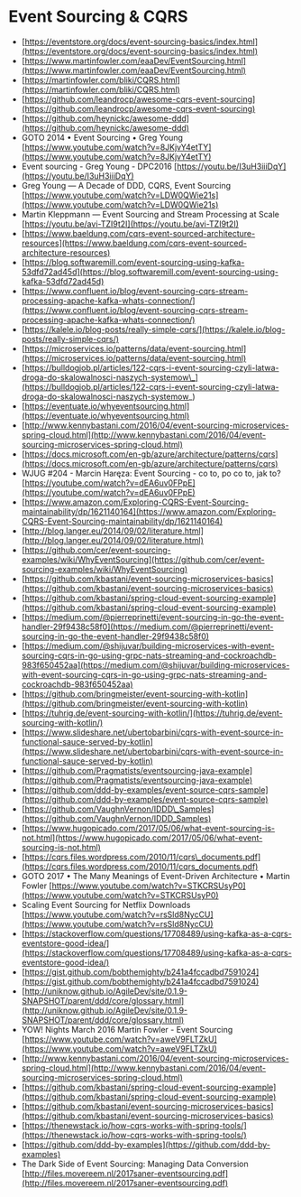 # Event Sourcing & CQRS

* [https://eventstore.org/docs/event-sourcing-basics/index.html](https://eventstore.org/docs/event-sourcing-basics/index.html)
* [https://www.martinfowler.com/eaaDev/EventSourcing.html](https://www.martinfowler.com/eaaDev/EventSourcing.html)
* [https://martinfowler.com/bliki/CQRS.html](https://martinfowler.com/bliki/CQRS.html)
* [https://github.com/leandrocp/awesome-cqrs-event-sourcing](https://github.com/leandrocp/awesome-cqrs-event-sourcing)
* [https://github.com/heynickc/awesome-ddd](https://github.com/heynickc/awesome-ddd)
* GOTO 2014 • Event Sourcing • Greg Young [https://www.youtube.com/watch?v=8JKjvY4etTY](https://www.youtube.com/watch?v=8JKjvY4etTY)
* Event sourcing - Greg Young - DPC2016 [https://youtu.be/I3uH3iiiDqY](https://youtu.be/I3uH3iiiDqY)
* Greg Young — A Decade of DDD, CQRS, Event Sourcing [https://www.youtube.com/watch?v=LDW0QWie21s](https://www.youtube.com/watch?v=LDW0QWie21s)
* Martin Kleppmann — Event Sourcing and Stream Processing at Scale [https://youtu.be/avi-TZI9t2I](https://youtu.be/avi-TZI9t2I)
* [https://www.baeldung.com/cqrs-event-sourced-architecture-resources](https://www.baeldung.com/cqrs-event-sourced-architecture-resources)
* [https://blog.softwaremill.com/event-sourcing-using-kafka-53dfd72ad45d](https://blog.softwaremill.com/event-sourcing-using-kafka-53dfd72ad45d)
* [https://www.confluent.io/blog/event-sourcing-cqrs-stream-processing-apache-kafka-whats-connection/](https://www.confluent.io/blog/event-sourcing-cqrs-stream-processing-apache-kafka-whats-connection/)
* [https://kalele.io/blog-posts/really-simple-cqrs/](https://kalele.io/blog-posts/really-simple-cqrs/)
* [https://microservices.io/patterns/data/event-sourcing.html](https://microservices.io/patterns/data/event-sourcing.html)
* [https://bulldogjob.pl/articles/122-cqrs-i-event-sourcing-czyli-latwa-droga-do-skalowalnosci-naszych-systemow\_](https://bulldogjob.pl/articles/122-cqrs-i-event-sourcing-czyli-latwa-droga-do-skalowalnosci-naszych-systemow_)
* [https://eventuate.io/whyeventsourcing.html](https://eventuate.io/whyeventsourcing.html)
* [http://www.kennybastani.com/2016/04/event-sourcing-microservices-spring-cloud.html](http://www.kennybastani.com/2016/04/event-sourcing-microservices-spring-cloud.html)
* [https://docs.microsoft.com/en-gb/azure/architecture/patterns/cqrs](https://docs.microsoft.com/en-gb/azure/architecture/patterns/cqrs)
* WJUG \#204 - Marcin Haręza: Event Sourcing - co to, po co to, jak to? [https://youtube.com/watch?v=dEA6uv0FPpE](https://youtube.com/watch?v=dEA6uv0FPpE)
* [https://www.amazon.com/Exploring-CQRS-Event-Sourcing-maintainability/dp/1621140164](https://www.amazon.com/Exploring-CQRS-Event-Sourcing-maintainability/dp/1621140164)
* [http://blog.langer.eu/2014/09/02/literature.html](http://blog.langer.eu/2014/09/02/literature.html)
* [https://github.com/cer/event-sourcing-examples/wiki/WhyEventSourcing](https://github.com/cer/event-sourcing-examples/wiki/WhyEventSourcing)
* [https://github.com/kbastani/event-sourcing-microservices-basics](https://github.com/kbastani/event-sourcing-microservices-basics)
* [https://github.com/kbastani/spring-cloud-event-sourcing-example](https://github.com/kbastani/spring-cloud-event-sourcing-example)
* [https://medium.com/@pierreprinetti/event-sourcing-in-go-the-event-handler-29f9438c58f0](https://medium.com/@pierreprinetti/event-sourcing-in-go-the-event-handler-29f9438c58f0)
* [https://medium.com/@shijuvar/building-microservices-with-event-sourcing-cqrs-in-go-using-grpc-nats-streaming-and-cockroachdb-983f650452aa](https://medium.com/@shijuvar/building-microservices-with-event-sourcing-cqrs-in-go-using-grpc-nats-streaming-and-cockroachdb-983f650452aa)
* [https://github.com/bringmeister/event-sourcing-with-kotlin](https://github.com/bringmeister/event-sourcing-with-kotlin)
* [https://tuhrig.de/event-sourcing-with-kotlin/](https://tuhrig.de/event-sourcing-with-kotlin/)
* [https://www.slideshare.net/ubertobarbini/cqrs-with-event-source-in-functional-sauce-served-by-kotlin](https://www.slideshare.net/ubertobarbini/cqrs-with-event-source-in-functional-sauce-served-by-kotlin)
* [https://github.com/Pragmatists/eventsourcing-java-example](https://github.com/Pragmatists/eventsourcing-java-example)
* [https://github.com/ddd-by-examples/event-source-cqrs-sample](https://github.com/ddd-by-examples/event-source-cqrs-sample)
* [https://github.com/VaughnVernon/IDDD\_Samples](https://github.com/VaughnVernon/IDDD_Samples)
* [https://www.hugopicado.com/2017/05/06/what-event-sourcing-is-not.html](https://www.hugopicado.com/2017/05/06/what-event-sourcing-is-not.html)
* [https://cqrs.files.wordpress.com/2010/11/cqrs\_documents.pdf](https://cqrs.files.wordpress.com/2010/11/cqrs_documents.pdf)
* GOTO 2017 • The Many Meanings of Event-Driven Architecture • Martin Fowler [https://www.youtube.com/watch?v=STKCRSUsyP0](https://www.youtube.com/watch?v=STKCRSUsyP0)
* Scaling Event Sourcing for Netflix Downloads [https://www.youtube.com/watch?v=rsSld8NycCU](https://www.youtube.com/watch?v=rsSld8NycCU)
* [https://stackoverflow.com/questions/17708489/using-kafka-as-a-cqrs-eventstore-good-idea/](https://stackoverflow.com/questions/17708489/using-kafka-as-a-cqrs-eventstore-good-idea/)
* [https://gist.github.com/bobthemighty/b241a4fccadbd7591024](https://gist.github.com/bobthemighty/b241a4fccadbd7591024)
* [http://uniknow.github.io/AgileDev/site/0.1.9-SNAPSHOT/parent/ddd/core/glossary.html](http://uniknow.github.io/AgileDev/site/0.1.9-SNAPSHOT/parent/ddd/core/glossary.html)
* YOW! Nights March 2016 Martin Fowler - Event Sourcing [https://www.youtube.com/watch?v=aweV9FLTZkU](https://www.youtube.com/watch?v=aweV9FLTZkU)
* [http://www.kennybastani.com/2016/04/event-sourcing-microservices-spring-cloud.html](http://www.kennybastani.com/2016/04/event-sourcing-microservices-spring-cloud.html)
* [https://github.com/kbastani/spring-cloud-event-sourcing-example](https://github.com/kbastani/spring-cloud-event-sourcing-example)
* [https://github.com/kbastani/event-sourcing-microservices-basics](https://github.com/kbastani/event-sourcing-microservices-basics)
* [https://thenewstack.io/how-cqrs-works-with-spring-tools/](https://thenewstack.io/how-cqrs-works-with-spring-tools/)
* [https://github.com/ddd-by-examples](https://github.com/ddd-by-examples)
* The Dark Side of Event Sourcing: Managing Data Conversion [http://files.movereem.nl/2017saner-eventsourcing.pdf](http://files.movereem.nl/2017saner-eventsourcing.pdf)



